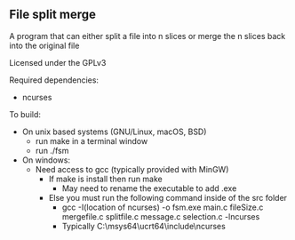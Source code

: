 ## File split merge

A program that can either split a file into n slices or merge the n slices back into the original file

Licensed under the GPLv3

Required dependencies: 
- ncurses

To build: 
- On unix based systems (GNU/Linux, macOS, BSD) 
    - run make in a terminal window
    - run ./fsm
- On windows:
    - Need access to gcc (typically provided with MinGW) 
        - If make is install then run make
            - May need to rename the executable to add .exe
        - Else you must run the following command inside of the src folder
            - gcc -I(location of ncurses) -o fsm.exe main.c fileSize.c mergefile.c splitfile.c message.c selection.c -lncurses
            - Typically C:\msys64\ucrt64\include\ncurses